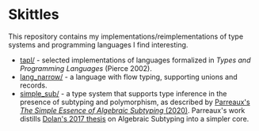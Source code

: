 # Skittles

This repository contains my implementations/reimplementations of type
systems and programming languages I find interesting.

- [tapl/](./tapl/) - selected implementations of languages formalized in _Types and
    Programming Languages_ (Pierce 2002).
- [lang_narrow/](./lang_narrow/) - a language with flow typing, supporting unions and records.
- [simple_sub/](./simple_sub/) - a type system that supports type inference in the presence of
  subtyping and polymorphism, as described by
  [Parreaux's _The Simple Essence of Algebraic Subtyping_ (2020)](https://lptk.github.io/files/%5Bv1.8%5D%20simple-essence-algebraic-subtyping.pdf).
  Parreaux's work distills [Dolan's 2017 thesis](https://www.cs.tufts.edu/~nr/cs257/archive/stephen-dolan/thesis.pdf)
  on Algebraic Subtyping into a simpler core.
